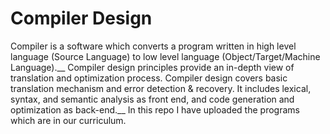 # Compiler Design
Compiler is a software which converts a program written in high level language (Source Language) to low level language (Object/Target/Machine Language).__
Compiler design principles provide an in-depth view of translation and optimization process. Compiler design covers basic translation mechanism and error detection & recovery. It includes lexical, syntax, and semantic analysis as front end, and code generation and optimization as back-end.__
In this repo I have uploaded the programs which are in our curriculum.

